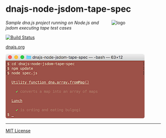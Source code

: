# dnajs-node-jsdom-tape-spec
<img src=https://raw.githubusercontent.com/dnajs/dna.js/master/website/static/graphics/dnajs-logo.png
   align=right width=160 alt=logo>
*Sample dna.js project running on Node.js and jsdom executing tape test cases*

[![Build Status](https://travis-ci.org/dnajs/dnajs-node-jsdom-tape-spec.svg)](https://travis-ci.org/dnajs/dnajs-node-jsdom-tape-spec)

[dnajs.org](https://dnajs.org)

![screenshot](screenshot.png)

---
[MIT License](LICENSE.txt)
